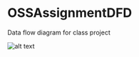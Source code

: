 # OSSAssignmentDFD

Data flow diagram for class project

![alt text](https://cloud.githubusercontent.com/assets/22142552/18447914/41d2ec8c-78ee-11e6-8620-3f4f4c1149ac.JPG)
